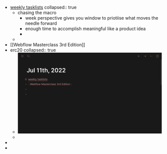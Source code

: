 - [weekly tasklists](https://youtu.be/TaHLMIkueKo)
  collapsed:: true
	- chasing the macro
		- week perspective gives you window to priotiise what moves the needle forward
		- enough time to accomplish meaningful like a product idea
		-
	-
- [[Webflow Masterclass 3rd Edition]]
- erc20
  collapsed:: true
	- ![image.png](../assets/image_1657543777338_0.png)
	-
-
-